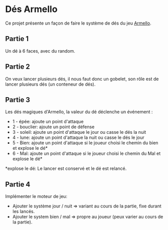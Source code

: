 # Dés Armello

Ce projet présente un façon de faire le système de dés du jeu [Armello](https://armello.com/).

## Partie 1

Un dé à 6 faces, avec du random.

## Partie 2

On veux lancer plusieurs dés, il nous faut donc un gobelet, son rôle est de lancer plusieurs dés (un conteneur de dés).

## Partie 3

Les dés magiques d'Armello, la valeur du dé déclenche un événement :

- 1 - épée: ajoute un point d'attaque
- 2 - bouclier: ajoute un point de défense
- 3 - soleil: ajoute un point d'attaque le jour ou casse le dés la nuit
- 4 - lune: ajoute un point d'attaque la nuit ou casse le dés le jour
- 5 - Bien: ajoute un point d'attaque si le joueur choisi le chemin du bien et explose le dé*
- 6 - Mal: ajoute un point d'attaque si le joueur choisi le chemin du Mal et explose le dé*

*explose le dé: Le lancer est conservé et le dé est relancé.

## Partie 4

Implémenter le moteur de jeu:

- Ajouter le système jour / nuit => variant au cours de la partie, fixe durant les lancés.
- Ajouter le system bien / mal => propre au joueur (peux varier au cours de la partie).